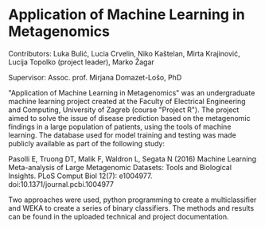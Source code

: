 # Application of Machine Learning in Metagenomics

Contributors: Luka Bulić, Lucia Crvelin, Niko Kaštelan, Mirta Krajinović, Lucija Topolko (project leader), Marko Žagar

Supervisor: Assoc. prof. Mirjana Domazet-Lošo, PhD

"Application of Machine Learning in Metagenomics" was an undergraduate machine learning project created at the Faculty of Electrical Engineering and Computing, University of Zagreb (course "Project R"). The project aimed to solve the issue of disease prediction based on the metagenomic findings in a large population of patients, using the tools of machine learning. The database used for model training and testing was made publicly available as part of the following study:

Pasolli E, Truong DT, Malik F, Waldron L, Segata N (2016) Machine Learning Meta-analysis of Large Metagenomic Datasets: Tools and Biological Insights. PLoS Comput Biol 12(7): e1004977. doi:10.1371/journal.pcbi.1004977

Two approaches were used, python programming to create a multiclassifier and WEKA to create a series of binary classifiers. The methods and results can be found in the uploaded technical and project documentation. 
